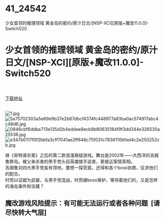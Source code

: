 # 41_24542
少女首领的推理领域 黄金岛的密约/原汁日文/[NSP-XCI][原版+魔改11.0.0]-Switch520
# 少女首领的推理领域 黄金岛的密约/原汁日文/[NSP-XCI][原版+魔改11.0.0]-Switch520
 <br/></br>
[下载地址](https://www.switch520.cc/article/24542 "下载地址")
<br/></br>

<p><img title="1.jpg" src="https://www.switch520.cc/muke_img/2021_11_14_8cb256c27f566.jpg" alt="1.jpg"><br>
<img title="5a75702303a5e69e9b37e2b67dbcf4374fc448977a83ba0ac574917abc4c48d6.jpg" src="https://www.switch520.cc/muke_img/2021_11_14_b87aeca734cc3.jpg" alt="5a75702303a5e69e9b37e2b67dbcf4374fc448977a83ba0ac574917abc4c48d6.jpg"><br>
<img title="0846cbf6ddbe713e135d2b4eddee8ecb8b80635184f9f3dd344e326530a25536.jpg" src="https://www.switch520.cc/muke_img/2021_11_14_f6ca0ce475630.jpg" alt="0846cbf6ddbe713e135d2b4eddee8ecb8b80635184f9f3dd344e326530a25536.jpg"><br>
<img title="e347b0117f0f2bbfa3cff7041ae2ff648c75f031c7836110bfed4c2e250252cb.jpg" src="https://www.switch520.cc/muke_img/2021_11_14_40603f22b1131.jpg" alt="e347b0117f0f2bbfa3cff7041ae2ff648c75f031c7836110bfed4c2e250252cb.jpg"></p>
<p>继《哥特谋杀案》之后的第二款浪漫悬疑游戏。舞台是2002年——大西洋的吉姆鲁群岛。被父亲杀害的黑手党头目英雄接手追查，更接近案情真相。<br>
吉姆鲁对四大黑手党各有领地，要想一探究竟，还得和各个boss协商，征求他们的配合。<br>
时而以证据为武器，与黑手党混战，时而被boss保护，等待着他们的，又是怎样的海岛事件和宝藏？</p>
<h2>魔改游戏风险提示：有可能无法运行或者各种问题 &nbsp;[请尽快转大气层]</h2>



